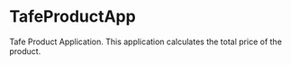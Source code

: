 # TafeProductApp
Tafe Product Application.
This application calculates the total price of the product.
